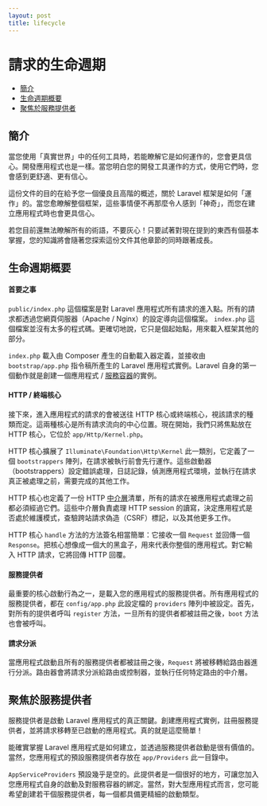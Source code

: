 ```yaml
---
layout: post
title: lifecycle
---
```

# 請求的生命週期

- [簡介](#introduction)
- [生命週期概要](#lifecycle-overview)
- [聚焦於服務提供者](#focus-on-service-providers)

<a name="introduction"></a>
## 簡介

當您使用「真實世界」中的任何工具時，若能瞭解它是如何運作的，您會更具信心。開發應用程式也是一樣。當您明白您的開發工具運作的方式，使用它們時，您會感到更舒適、更有信心。

這份文件的目的在給予您一個優良且高階的概述，關於 Laravel 框架是如何「運作」的。當您愈瞭解整個框架，這些事情便不再那麼令人感到「神奇」，而您在建立應用程式時也會更具信心。

若您目前還無法瞭解所有的術語，不要灰心！只要試著對現在提到的東西有個基本掌握，您的知識將會隨著您探索這份文件其他章節的同時跟著成長。

<a name="lifecycle-overview"></a>
## 生命週期概要

#### 首要之事

`public/index.php` 這個檔案是對 Laravel 應用程式所有請求的進入點。所有的請求都透過您網頁伺服器（Apache / Nginx）的設定導向這個檔案。 `index.php` 這個檔案並沒有太多的程式碼。更確切地說，它只是個起始點，用來載入框架其他的部分。

`index.php` 載入由 Composer 產生的自動載入器定義，並接收由 `bootstrap/app.php` 指令稿所產生的 Laravel 應用程式實例。Laravel 自身的第一個動作就是創建一個應用程式 / [服務容器](/laravel_tw/docs/5.0/container)的實例。

#### HTTP / 終端核心

接下來，進入應用程式的請求的會被送往 HTTP 核心或終端核心，視該請求的種類而定。這兩種核心是所有請求流向的中心位置。現在開始，我們只將焦點放在 HTTP 核心，它位於 `app/Http/Kernel.php`。

HTTP 核心擴展了 `Illuminate\Foundation\Http\Kernel` 此一類別，它定義了一個 `bootstrappers` 陣列，在請求被執行前會先行運作。這些啟動器（bootstrappers）設定錯誤處理，日誌記錄，偵測應用程式環境，並執行在請求真正被處理之前，需要完成的其他工作。

HTTP 核心也定義了一份 HTTP [中介層](/laravel_tw/docs/5.0/middleware)清單，所有的請求在被應用程式處理之前都必須經過它們。這些中介層負責處理 HTTP session 的讀寫，決定應用程式是否處於維護模式，查驗跨站請求偽造（CSRF）標記，以及其他更多工作。

HTTP 核心 `handle` 方法的方法簽名相當簡單：它接收一個 `Request` 並回傳一個 `Response`。把核心想像成一個大的黑盒子，用來代表你整個的應用程式。對它輸入 HTTP 請求，它將回傳 HTTP 回覆。

#### 服務提供者

最重要的核心啟動行為之一，是載入您的應用程式的服務提供者。所有應用程式的服務提供者，都在 `config/app.php` 此設定檔的 `providers` 陣列中被設定。首先，對所有的提供者呼叫 `register` 方法，一旦所有的提供者都被註冊之後，`boot` 方法也會被呼叫。

#### 請求分派

當應用程式啟動且所有的服務提供者都被註冊之後，`Request` 將被移轉給路由器進行分派。路由器會將請求分派給路由或控制器，並執行任何特定路由的中介層。

<a name="focus-on-service-providers"></a>
## 聚焦於服務提供者

服務提供者是啟動 Laravel 應用程式的真正關鍵。創建應用程式實例，註冊服務提供者，並將請求移轉至已啟動的應用程式。真的就是這麼簡單！

能確實掌握 Laravel 應用程式是如何建立，並透過服務提供者啟動是很有價值的。當然，您應用程式的預設服務提供者存放在 `app/Providers` 此一目錄中。

`AppServiceProviders` 預設幾乎是空的。此提供者是一個很好的地方，可讓您加入您應用程式自身的啟動及對服務容器的綁定。當然，對大型應用程式而言，您可能希望創建若干個服務提供者，每一個都具備更精細的啟動類型。
